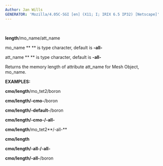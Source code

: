 ```yaml
---
Author: Jan Wills
GENERATOR: 'Mozilla/4.05C-SGI [en] (X11; I; IRIX 6.5 IP32) [Netscape]'
---
```


 

**length**/mo\_name/att\_name

mo\_name ** ** is type character, default is **-all-**

att\_name ** ** is type character, default is **-all-**

Returns the memory length of attribute att\_name for Mesh Object,
mo\_name.

 **EXAMPLES:**

  **cmo/length**/mo\_tet2/boron

  **cmo/length/-cmo-**/boron

  **cmo/length/-default-**/boron

  **cmo/length/-cmo-/-all-**

  **cmo/length**/mo\_tet2**/-all-**

  **cmo/length**

  **cmo/length/-all-/-all-**

  **cmo/length/-all-**/boron
